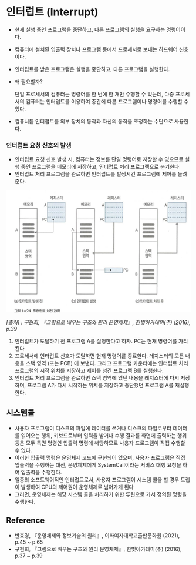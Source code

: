 # 인터럽트 (Interrupt)

- 현재 실행 중인 프로그램을 중단하고, 다른 프로그램의 실행을 요구하는 명령어이다.

- 컴퓨터에 설치된 입출력 장치나 프로그램 등에서 프로세서로 보내는 하드웨어 신호이다.

- 인터럽트를 받은 프로그램은 실행을 중단하고, 다른 프로그램을 실행한다.

- 왜 필요할까?

  단일 프로세서의 컴퓨터는 명령어를 한 번에 한 개만 수행할 수 있는데, 다중 프로세서의 컴퓨터는 인터럽트를 이용하여 중간에 다른 프로그램이나 명령어를 수행할 수 있다.

- 컴퓨너틑 인터럽트를 외부 장치의 동작과 자신의 동작을 조정하는 수단으로 사용한다.



### 인터럽트 요청 신호의 발생

- 인터럽트 요청 신호 발생 시, 컴퓨터는 정보를 단일 명령어로 저장할 수 있으므로 실행 중인 프로그램을 메모리에 저장하고, 인터럽트 처리 프로그램으로 분기한다
- 인터럽트 처리 프로그램을 완료하면 인터럽트를 발생시킨 프로그램에 제어를 돌려준다.

<img src="image/image-20211007214650369.png" alt="image-20211007214650369" style="zoom:50%;" />

*[출처] : 구현회, 『그림으로 배우는 구조와 원리 운영체제』, 한빛아카데미(주) (2016), p.39*

1. 인터럽트가 도달하기 전 프로그램 A를 실행한다고 하자. PC는 현재 명령어를 가리킨다
2. 프로세서에 인터럽트 신호가 도달하면 현재 명령어를 종료한다. 레지스터의 모든 내용을 스택 영역 (또는 PCB) 에 보낸다. 그리고 프로그램 카운터에는 인터럽트 처리 프로그램의 시작 위치를 저장하고 제어를 넘긴 프로그램 B를 실행한다.
3. 인터럽트 처리 프로그램을 완료하면 스택 영역에 있던 내용을 레지스터에 다시 저장하며, 프로그램 A가 다시 시작하는 위치를 저장하고 중단했던 프로그램 A를 재실행한다.



## 시스템콜

- 사용자 프로그램이 디스크의 파일에 데이터를 쓰거나 디스크의 파일로부터 데이터를 읽어오는 행위, 키보드로부터 입력을 받거나 수행 결과를 화면에 출력하는 행위 등은 모두 특권 명령인 입출력 명령에 해당하므로 사용자 프로그램이 직접 수행할 수 없다.
- 이러한 입출력 명령은 운영체제 코드에 구현되어 있으며, 사용자 프로그램은 직접 입출력을 수행하는 대신, 운영체제에게 SystemCall이라는 서비스 대행 요청을 하여 입출력을 수행한다.
- 일종의 소프트웨어적인 인터럽트로서, 사용자 프로그램이 시스템 콜을 할 경우 트랩이 발생하여 CPU의 제어권이 운영체제로 넘어가게 된다
- 그러면, 운영체제는 해당 시스템 콜을 처리하기 위한 루틴으로 가서 정의된 명령을 수행한다.





## Reference

- 반효경,  『운영체제와 정보기술의 원리』, 이화여자대학교출판문화원 (2021), p.45 ~ p.65
- 구현회, 『그림으로 배우는 구조와 원리 운영체제』, 한빛아카데미(주) (2016), p.37 ~ p.39

